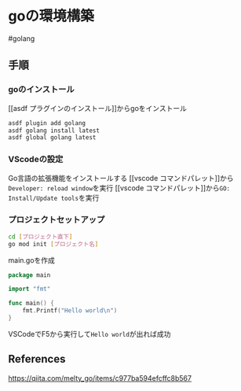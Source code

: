 # goの環境構築
#golang

## 手順
### goのインストール
[[asdf プラグインのインストール]]からgoをインストール
```sh
asdf plugin add golang
asdf golang install latest
asdf global golang latest
```


### VScodeの設定
Go言語の拡張機能をインストールする
[[vscode コマンドパレット]]から`Developer: reload window`を実行
[[vscode コマンドパレット]]から`GO: Install/Update tools`を実行

### プロジェクトセットアップ
```sh
cd [プロジェクト直下]
go mod init [プロジェクト名]
```

main.goを作成
```go
package main

import "fmt"

func main() {
    fmt.Printf("Hello world\n")
}
```

VSCodeでF5から実行して`Hello world`が出れば成功


## References
https://qiita.com/melty_go/items/c977ba594efcffc8b567